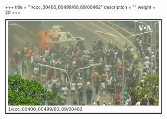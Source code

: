 +++
title = "1/ccc_00400_00499/60_69/00462"
description = ""
weight = 20
+++

<table style="border:2px solid black;max-width:800px;max-height:800px;" 
><tr><td>
<img class="center-fit-jpg"
src="/jpg_/aaa_20190430_NxaOmWaI8sI_00461.jpg">
1/ccc_00400_00499/60_69/00462
</img></td></tr></table>
